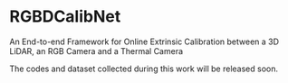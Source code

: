 # RGBDCalibNet
An End-to-end Framework for Online Extrinsic Calibration between a 3D LiDAR, an RGB Camera and a Thermal Camera

The codes and dataset collected during this work will be released soon.
